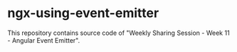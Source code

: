 # ngx-using-event-emitter
This repository contains source code of "Weekly Sharing Session - Week 11 - Angular Event Emitter".
